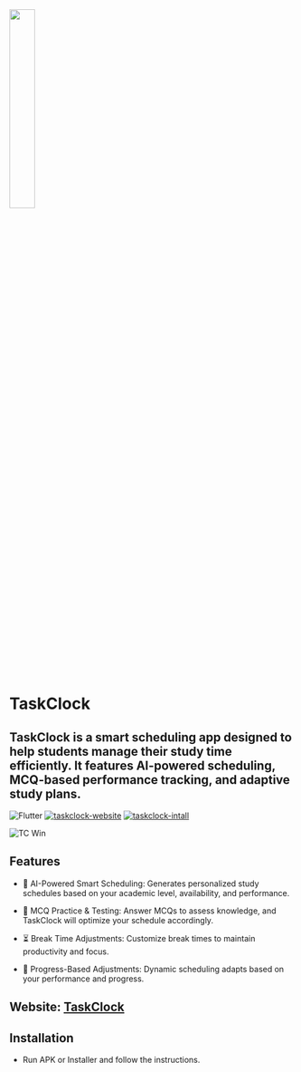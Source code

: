 <img src="https://github.com/user-attachments/assets/8e80fda9-8162-4f5f-a764-15f2f2d4db37" width=30% height=30%>

# TaskClock

## TaskClock is a smart scheduling app designed to help students manage their study time efficiently. It features AI-powered scheduling, MCQ-based performance tracking, and adaptive study plans.
![Flutter](https://img.shields.io/badge/Flutter-%2302569B.svg?style=for-the-badge&logo=Flutter&logoColor=white) [![taskclock-website](https://img.shields.io/badge/taskclock-website-brown?style=for-the-badge)](https://eth4nplays.wixstudio.com/taskclock) [![taskclock-intall](https://img.shields.io/badge/Latest-Releases-green?style=for-the-badge)](https://github.com/Eth4nplays/TaskClock/releases) 


![TC Win](https://github.com/user-attachments/assets/78e7afb0-b7f4-43e5-af9c-f13462e857b3) 

## Features

- 📅 AI-Powered Smart Scheduling: Generates personalized study schedules based on your academic level, availability, and performance.

- 🧠 MCQ Practice & Testing: Answer MCQs to assess knowledge, and TaskClock will optimize your schedule accordingly.

- ⏳ Break Time Adjustments: Customize break times to maintain productivity and focus.

- 🔄 Progress-Based Adjustments: Dynamic scheduling adapts based on your performance and progress.

## Website: [TaskClock](https://eth4nplays.wixstudio.com/taskclock/)

## Installation

- Run APK or Installer and follow the instructions.
